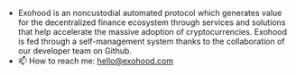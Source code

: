 - Exohood is an noncustodial automated protocol which generates value for the decentralized finance ecosystem through services and solutions that help accelerate the massive adoption of cryptocurrencies. Exohood is fed through a self-management system thanks to the collaboration of our developer team on Github.
- 📫 How to reach me: hello@exohood.com

<!---
exohood/exohood is a ✨ special ✨ repository because its `README.md` (this file) appears on your GitHub profile.
You can click the Preview link to take a look at your changes.
--->
